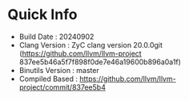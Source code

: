 # Quick Info
* Build Date : 20240902
* Clang Version : ZyC clang version 20.0.0git (https://github.com/llvm/llvm-project 837ee5b46a5f7f898f0de7e46a19600b896a0a1f)
* Binutils Version : master
* Compiled Based : https://github.com/llvm/llvm-project/commit/837ee5b4

